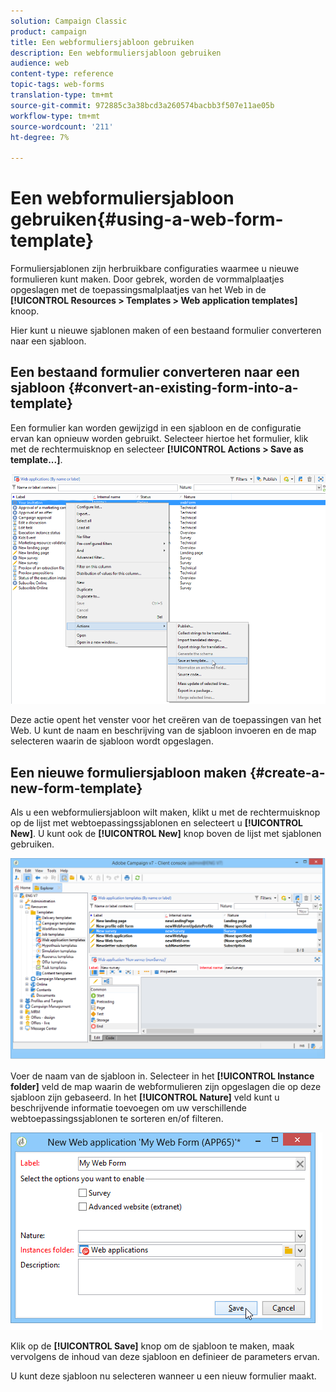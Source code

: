 ```yaml
---
solution: Campaign Classic
product: campaign
title: Een webformuliersjabloon gebruiken
description: Een webformuliersjabloon gebruiken
audience: web
content-type: reference
topic-tags: web-forms
translation-type: tm+mt
source-git-commit: 972885c3a38bcd3a260574bacbb3f507e11ae05b
workflow-type: tm+mt
source-wordcount: '211'
ht-degree: 7%

---
```



# Een webformuliersjabloon gebruiken{#using-a-web-form-template}

Formuliersjablonen zijn herbruikbare configuraties waarmee u nieuwe formulieren kunt maken. Door gebrek, worden de vormmalplaatjes opgeslagen met de toepassingsmalplaatjes van het Web in de **[!UICONTROL Resources > Templates > Web application templates]** knoop.

Hier kunt u nieuwe sjablonen maken of een bestaand formulier converteren naar een sjabloon.

## Een bestaand formulier converteren naar een sjabloon {#convert-an-existing-form-into-a-template}

Een formulier kan worden gewijzigd in een sjabloon en de configuratie ervan kan opnieuw worden gebruikt. Selecteer hiertoe het formulier, klik met de rechtermuisknop en selecteer **[!UICONTROL Actions > Save as template...]**.

![](assets/s_ncs_admin_survey_saveastemplate.png)

Deze actie opent het venster voor het creëren van de toepassingen van het Web. U kunt de naam en beschrijving van de sjabloon invoeren en de map selecteren waarin de sjabloon wordt opgeslagen.

## Een nieuwe formuliersjabloon maken {#create-a-new-form-template}

Als u een webformuliersjabloon wilt maken, klikt u met de rechtermuisknop op de lijst met webtoepassingssjablonen en selecteert u **[!UICONTROL New]**. U kunt ook de **[!UICONTROL New]** knop boven de lijst met sjablonen gebruiken.

![](assets/s_ncs_admin_survey_createtemplate.png)

Voer de naam van de sjabloon in. Selecteer in het **[!UICONTROL Instance folder]** veld de map waarin de webformulieren zijn opgeslagen die op deze sjabloon zijn gebaseerd. In het **[!UICONTROL Nature]** veld kunt u beschrijvende informatie toevoegen om uw verschillende webtoepassingssjablonen te sorteren en/of filteren.

![](assets/s_ncs_admin_survey_createtemplate_details.png)

Klik op de **[!UICONTROL Save]** knop om de sjabloon te maken, maak vervolgens de inhoud van deze sjabloon en definieer de parameters ervan.

U kunt deze sjabloon nu selecteren wanneer u een nieuw formulier maakt.
